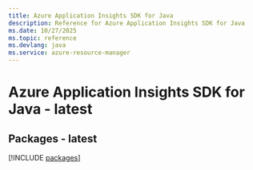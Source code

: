 ```yaml
---
title: Azure Application Insights SDK for Java
description: Reference for Azure Application Insights SDK for Java
ms.date: 10/27/2025
ms.topic: reference
ms.devlang: java
ms.service: azure-resource-manager
---
```

# Azure Application Insights SDK for Java - latest
## Packages - latest
[!INCLUDE [packages](application-insights-index.md)]